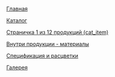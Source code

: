 <p><a href="https://lia5.github.io/2018-02-plitka/app/index.html">Главная</a></p>
<p><a href="https://lia5.github.io/2018-02-plitka/app/catalog.html">Каталог</a></p>
<p><a href="https://lia5.github.io/2018-02-plitka/app/cat__item.html">Страничка 1 из 12 продукций (cat_item)</a></p>
<p><a href="https://lia5.github.io/2018-02-plitka/app/material.html">Внутри продукции - материалы</a></p>
<p><a href="https://lia5.github.io/2018-02-plitka/app/material-about.html">Спецификация и расцветки</a></p>
<p><a href="https://lia5.github.io/2018-02-plitka/app/gallery.html">Галерея</a></p>

